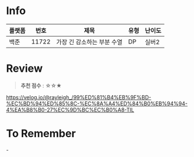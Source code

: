 # Info
|플랫폼|번호|제목|유형|난이도|
|----|----|----|----|----|
|백준|11722|가장 긴 감소하는 부분 수열|DP|실버2|

# Review
> **추천 점수** : ☆☆★

https://velog.io/@rayleigh_/99%ED%81%B4%EB%9F%BD-%EC%BD%94%ED%85%8C-%EC%8A%A4%ED%84%B0%EB%94%94-4%EA%B8%B0-27%EC%9D%BC%EC%B0%A8-TIL

# To Remember
\-
